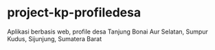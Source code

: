 # project-kp-profiledesa
Aplikasi berbasis web, profile desa Tanjung Bonai Aur Selatan, Sumpur Kudus, Sijunjung, Sumatera Barat

